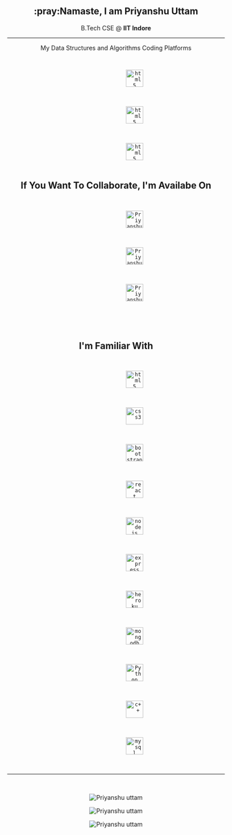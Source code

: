 
<h2 align="center">:pray:Namaste, I am Priyanshu Uttam</h2>
<p align="center">B.Tech CSE @ <strong>IIT Indore</strong></p>
<hr>
<p align="center">My Data Structures and Algorithms Coding Platforms</p>
<p align="center">
	<code>
		<a style="text-decoration: none" href="https://leetcode.com/cse190001048/" target="_blank">
			<img
				src="https://upload.wikimedia.org/wikipedia/commons/1/19/LeetCode_logo_black.png"
				alt="html5"
				width="40"
				height="40"
			/>
		</a>
	</code>
	<code>
		<a style="text-decoration: none" href="https://auth.geeksforgeeks.org/user/rahuluttam938/practice/" target="_blank">
			<img
				src="https://media.geeksforgeeks.org/wp-content/cdn-uploads/gfg_200X200.png"
				alt="html5"
				width="40"
				height="40"
			/>
		</a>
	</code>
	<code>
	<a style="text-decoration: none" href="https://www.interviewbit.com/profile/priyanshu-uttam" target="_blank">
			<img
				src="https://i0.wp.com/blog.interviewbit.com/wp-content/uploads/2017/11/logo-transparent.png?fit=1024%2C1024&ssl=1"
				alt="html5"
				width="40"
				height="40"
			/>
	</code>
</p>

<h2 align="center">If You Want To Collaborate, I'm Availabe On</h2>
<p align="center">
	<code>
		<a style="text-decoration: none" href="https://www.linkedin.com/in/priyanshu-uttam-24a44b193/" target="blank">
			<img
				src="https://www.loginhit.com.ng/wp-content/uploads/2019/09/LinkedIn-1.jpg"
				alt="Priyanshu uttam linkedin"
				height="40"
				width="40"
			/>
		</a>
	</code>
	<code>
		<a style="text-decoration: none" href="https://priyanshuuttam.netlify.app/" target="blank">
			<img
				src="https://media.istockphoto.com/vectors/world-wide-web-icon-vector-id1215492483"
				alt="Priyanshu uttam web"
				height="40"
				width="40"
			/>
		</a>
	</code>
	<code>
		<a style="text-decoration: none" href="mailto:puoffcamp1907@gmail.com" target="blank">
			<img
				src="https://upload.wikimedia.org/wikipedia/commons/thumb/7/7e/Gmail_icon_%282020%29.svg/1280px-Gmail_icon_%282020%29.svg.png"
				alt="Priyanshu uttam gmail"
				height="40"
				width="40"
			/>
		</a>
	</code>
</p>
<br />

<h2 align="center">I'm Familiar With</h2>
<p align="center">
	<code>
		<a style="text-decoration: none" href="https://www.w3.org/html/" target="_blank">
			<img
				src="https://www.vectorlogo.zone/logos/w3_html5/w3_html5-icon.svg"
				alt="html5"
				width="40"
				height="40"
			/>
		</a>
	</code>
	<code>
		<a style="text-decoration: none" href="https://www.w3schools.com/css/" target="_blank">
			<img
				src="https://www.vectorlogo.zone/logos/netlifyapp_watercss/netlifyapp_watercss-ar21.svg"
				alt="css3"
				width="40"
				height="40"
			/>
		</a>
	</code>
	<code>
		<a style="text-decoration: none" href="https://getbootstrap.com" target="_blank">
			<img
				src="https://www.vectorlogo.zone/logos/getbootstrap/getbootstrap-icon.svg"
				alt="bootstrap"
				width="40"
				height="40"
			/>
		</a>
	</code>
	<code>
		<a style="text-decoration: none" href="https://reactjs.org/" target="_blank">
			<img src="https://www.vectorlogo.zone/logos/reactjs/reactjs-icon.svg" alt="react" width="40" height="40" />
		</a>
	</code>
	<code>
		<a style="text-decoration: none" href="https://nodejs.org" target="_blank">
			<img src="https://www.vectorlogo.zone/logos/nodejs/nodejs-icon.svg" alt="nodejs" width="40" height="40" />
		</a>
	</code>
	<code>
		<a style="text-decoration: none" href="https://expressjs.com" target="_blank">
			<img
				src="https://www.vectorlogo.zone/logos/expressjs/expressjs-icon.svg"
				alt="express"
				width="40"
				height="40"
			/>
		</a>
	</code>
	<code>
		<a style="text-decoration: none" href="https://heroku.com" target="_blank">
			<img src="https://www.vectorlogo.zone/logos/heroku/heroku-icon.svg" alt="heroku" width="40" height="40" />
		</a>
	</code>
	<code>
		<a style="text-decoration: none" href="https://www.mongodb.com/" target="_blank">
			<img
				src="https://www.vectorlogo.zone/logos/mongodb/mongodb-icon.svg"
				alt="mongodb"
				width="40"
				height="40"
			/>
		</a>
	</code>
	<code>
		<a style="text-decoration: none" href="https://www.python.org/" target="_blank">
			<img src="https://www.vectorlogo.zone/logos/python/python-icon.svg" alt="Python" width="40" height="40" />
		</a>
	</code>
  <code>
		<a style="text-decoration: none" href="https://en.wikipedia.org/wiki/C%2B%2B" target="_blank">
			<img
				src="https://upload.wikimedia.org/wikipedia/commons/thumb/1/18/ISO_C%2B%2B_Logo.svg/180px-ISO_C%2B%2B_Logo.svg.png"
				alt="c++"
				width="40"
				height="40"
			/>
		</a>
	</code>
	
<code>
		<a style="text-decoration: none" href="https://www.mysql.com/" target="_blank">
			<img
				src="https://pngimg.com/uploads/mysql/mysql_PNG1.png"
				alt="my sql"
				width="40"
				height="40"
			/>
		</a>
	</code>
</p>

<hr />
<br />
<p align="center">
	<img
		src="https://github-readme-stats.vercel.app/api?username=uttam509&show_icons=true&locale=en&theme=radical&count_private=true"
		alt="Priyanshu uttam"
	/>
</p>
<p align="center">
	<img
		src="https://github-readme-streak-stats.herokuapp.com/?user=uttam509&theme=tokyonight"
		alt="Priyanshu uttam"
	/>
</p>
<p align="center">
	<img
		src="https://github-readme-stats.vercel.app/api/top-langs?username=uttam509&show_icons=true&locale=en&layout=compact&theme=radical"
		alt="Priyanshu uttam"
	/>
</p>
